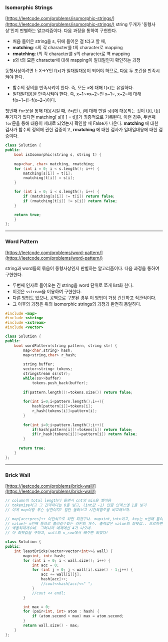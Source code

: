### Isomorphic Strings
[https://leetcode.com/problems/isomorphic-strings/](https://leetcode.com/problems/isomorphic-strings/)
string 두개가 '동형사상'인지 판별하는 알고리즘이다. 다음 과정을 통하여 구현한다.
- 처음 들어온 string을 s, 뒤에 들어온 걸 t라고 할 때,
- __matching__: s의 각 character를 t의 character로 mapping
- __rmatching__: t의 각 character를 s의 character로 역 mapping
- s와 t의 모든 character에 대해 mapping이 일대일인지 확인하는 과정

동형사상이려면 f: X->Y인 f(x)가 일대일대응이 되어야 하므로, 다음 두 조건을 만족시켜야 한다.
- 함수의 정의를 만족시켜야 한다. 즉, 모든 x에 대해 f(x)는 유일하다.
- 일대일대응을 만족시켜야 한다. 즉, x~1~=x~2~인 x~1~, x~2~에 대해 f(x~1~)!=f(x~2~)이다.

첫번째 `for`문을 통해 대응시킬 때, i!=j인 i, j에 대해 만일 s[i]에 대응되는 것이 t[i], t[j] 두가지가 있다면 matching[ s[i] ] = t[j]가 최종적으로 기록된다. 이런 경우, 두번째 `for`문을 통해 대응이 제대로 되었는지 확인할 때 False가 나온다. __matching__ 에 대한 검사가 함수의 정의에 관한 검증이고, __rmatching__ 에 대한 검사가 일대일대응에 대한 검증이다.
```c++
class Solution {
public:
    bool isIsomorphic(string s, string t) {
    
	map<char, char> matching, rmatching;
	for (int i = 0; i < s.length(); i++) {
		matching[s[i]] = t[i];
        rmatching[t[i]] = s[i];
	}

	for (int i = 0; i < s.length(); i++) {
		if (matching[s[i]] != t[i]) return false;
        if (rmatching[t[i]] != s[i]) return false;
	}

	return true;    
    }
};
```

---

### Word Pattern

[https://leetcode.com/problems/word-pattern/](https://leetcode.com/problems/word-pattern/)

string과 word들의 묶음이 동형사상인지 판별하는 알고리즘이다. 다음 과정을 통하여 구현한다.
 - 두번째 인자로 들어오는 긴 string을 word 단위로 쪼개 list화 한다.
 - 이것은 `sstream`을 이용하여 구현한다. 
 - 다른 방법도 있으나, 공백으로 구분된 경우 이 방법이 가장 간단하고 직관적이다.
 - 그 이후의 과정은 위의 isomorphic strings의 과정과 완전히 동일하다. 
```c++
#include <map>
#include <string>
#include <sstream>
#include <vector>

class Solution {
public:
    bool wordPattern(string pattern, string str) {
        map<char,string> hash;
        map<string,char> r_hash;
        
        string buffer;
        vector<string> tokens;
        stringstream ss(str);
        while(ss>>buffer)
            tokens.push_back(buffer);
        
        if(pattern.length()!=tokens.size()) return false;
        
        for(int i=0;i<pattern.length();i++){
            hash[pattern[i]]=tokens[i];
            r_hash[tokens[i]]=pattern[i];
        }
        
        for(int i=0;i<pattern.length();i++){
            if(hash[pattern[i]]!=tokens[i]) return false;
            if(r_hash[tokens[i]]!=pattern[i]) return false;
        }
        
      return true;
    }
};
```

---
### Brick Wall

[https://leetcode.com/problems/brick-wall/](https://leetcode.com/problems/brick-wall/)

```c++
// column의 total length다 돌면서 cnt의 min을 뱉어용
// tokenize하고 그 간격마다는 0을 넣고, (int값 -1) 만큼 인덱스엔 1을 넣기
// 이게 map이랑 무슨 상관이지? 일단 돌려보고 시간복잡도를 비교해보자.

// map[acc+pres]++ 이런식으로 하면 되겠구나. map<int,int>이고, key는 n번째 틈이고, 
// value는 n번째 틈으로 흘러갈수있는 라인의 개수. 출력값은 value의 최댓값.. 으로하면
// 벽돌최대개수네. 그러니까 예제에선 4가 나오네.
// 아 최댓값을 구하고, wall의 n_row에서 빼주면 되겠다! 

class Solution {
public:
    int leastBricks(vector<vector<int>>& wall) {
        map<int, int> hash;
        for (int i = 0; i < wall.size(); i++) {
		    int acc = 0;
	    	for (int j = 0; j < wall[i].size() - 1;j++) {
		    	acc += wall[i][j];
                hash[acc]++;
			    //cout<<hash[acc]<<" ";
            }
	    	//cout << endl;
	    }

    	int max = 0;
	    for (pair<int, int> atom : hash) {
		    if (atom.second > max) max = atom.second;
	    }
    	return wall.size() - max;
    }
};

```
